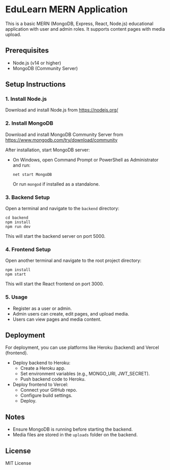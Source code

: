 # EduLearn MERN Application

This is a basic MERN (MongoDB, Express, React, Node.js) educational application with user and admin roles. It supports content pages with media upload.

## Prerequisites

- Node.js (v14 or higher)
- MongoDB (Community Server)

## Setup Instructions

### 1. Install Node.js

Download and install Node.js from https://nodejs.org/

### 2. Install MongoDB

Download and install MongoDB Community Server from https://www.mongodb.com/try/download/community

After installation, start MongoDB server:

- On Windows, open Command Prompt or PowerShell as Administrator and run:
  ```
  net start MongoDB
  ```
  Or run `mongod` if installed as a standalone.

### 3. Backend Setup

Open a terminal and navigate to the `backend` directory:

```
cd backend
npm install
npm run dev
```

This will start the backend server on port 5000.

### 4. Frontend Setup

Open another terminal and navigate to the root project directory:

```
npm install
npm start
```

This will start the React frontend on port 3000.

### 5. Usage

- Register as a user or admin.
- Admin users can create, edit pages, and upload media.
- Users can view pages and media content.

## Deployment

For deployment, you can use platforms like Heroku (backend) and Vercel (frontend).

- Deploy backend to Heroku:
  - Create a Heroku app.
  - Set environment variables (e.g., MONGO_URI, JWT_SECRET).
  - Push backend code to Heroku.
- Deploy frontend to Vercel:
  - Connect your GitHub repo.
  - Configure build settings.
  - Deploy.

## Notes

- Ensure MongoDB is running before starting the backend.
- Media files are stored in the `uploads` folder on the backend.

## License

MIT License
